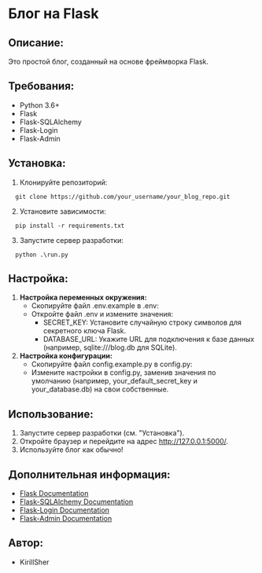 # Блог на Flask

## Описание:

Это простой блог, созданный на основе фреймворка Flask. 

## Требования:

  - Python 3.6+
  - Flask
  - Flask-SQLAlchemy
  - Flask-Login
  - Flask-Admin

## Установка:

  1. Клонируйте репозиторий:
  ```shell
    git clone https://github.com/your_username/your_blog_repo.git
  ```
    
  2. Установите зависимости:  
  ```shell
    pip install -r requirements.txt
  ```
    
  3. Запустите сервер разработки:  
  ```shell
    python .\run.py
  ```
  
## Настройка:

1. **Настройка переменных окружения:**
   * Скопируйте файл .env.example в .env:
   * Откройте файл .env и измените значения:
     - SECRET_KEY:  Установите случайную строку символов для секретного ключа Flask. 
     - DATABASE_URL:  Укажите URL для подключения к базе данных (например, sqlite:///blog.db для SQLite).
2. **Настройка конфигурации:**
   * Скопируйте файл config.example.py в config.py:
   * Измените настройки в config.py,  заменив значения по умолчанию (например,  your_default_secret_key  и  your_database.db)  на свои собственные.

## Использование:

  1. Запустите сервер разработки (см. "Установка").
  2. Откройте браузер и перейдите на адрес http://127.0.0.1:5000/.
  3. Используйте блог как обычно!

## Дополнительная информация:

  - [Flask Documentation](https://flask.palletsprojects.com/)
  - [Flask-SQLAlchemy Documentation](https://flask-sqlalchemy.palletsprojects.com/)
  - [Flask-Login Documentation](https://flask-login.readthedocs.io/)
  - [Flask-Admin Documentation](https://flask-admin.readthedocs.io/en/latest/)

## Автор:

  - KirillSher

